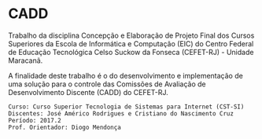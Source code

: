 # CADD

Trabalho da disciplina Concepção e Elaboração de Projeto Final dos Cursos Superiores da Escola de Informática e Computação (EIC) do Centro Federal de Educação Tecnológica Celso Suckow da Fonseca (CEFET-RJ) - Unidade Maracanã.

A finalidade deste trabalho é o do desenvolvimento e implementação de uma solução para o controle das Comissões de Avaliação de Desenvolvimento Discente (CADD) do CEFET-RJ.

    Curso: Curso Superior Tecnologia de Sistemas para Internet (CST-SI)
    Discentes: José Américo Rodrigues e Cristiano do Nascimento Cruz
    Período: 2017.2
    Prof. Orientador: Diogo Mendonça

